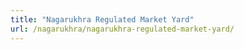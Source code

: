 ```yaml
---
title: "Nagarukhra Regulated Market Yard"
url: /nagarukhra/nagarukhra-regulated-market-yard/
---
```

